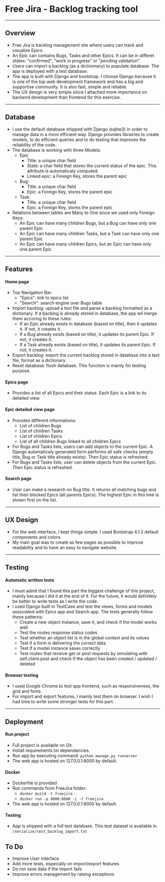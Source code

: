 # Free Jira - Backlog tracking tool

---

## Overview
 - Free Jira is backlog management site where users can track and visualize Epics.
 - An Epic can contains Bugs, Tasks and other Epics. It can be in differet states: "confirmed", "work in progress" or "pending validation".
 - Users can import a backlog (as a dictionnary) to populate database. The app is deployed with a test database.
 - The app is built with Django and bootstrap. I choose Django because it is one of the top web development framework and has a big and supportive community. It is also fast, simple and reliable.
 - The UX design is very simple since I attached more importance on backend development than frontend for this exercise.
 
 ---

## Database
 - I use the default database shipped with Django (sqlite3) in order to manage data in a more efficient way. Django provides librairies to create models, to do efficient queries and to do testing that improves the reliability of the code.
 - The database is working with three Models:
	- Epic
		- Title: a unique char field
		- State: a char field that stores the current status of the epic. This attribute is automaticaly computed. 
		- Linked epic: a Foreign Key, stores the parent epic
	- Bug:
		- Title: a unique char field
		- Epic: a Foreign Key, stores the parent epic
	- Task:
		- Title: a unique char field
		- Epic: a Foreign Key, stores the parent epic
 - Relations between tables are Many to One since we used only Foreign Keys:
	- An Epic can have many children Bugs, but a Bug can have only one parent Epic
	- An Epic can have many children Tasks, but a Task can have only one parent Epic
	- An Epic can have many children Epics, but an Epic can have only one parent Epic

 ---

## Features

#### Home page
 - Top Navigation Bar:
	- "Epics": link to epics list
	- "Search": search engine over Bugs table
 - Import backlog: upload a text file and parse a backlog formatted as a dictionary. If a backlog is already stored in database, the app wil merge them accoring to these rules:
	- If an Epic already exists in database (based on title), then it updates it. If not, it creates it.
	- If a Bug already exists (based on title), it updates its parent Epic. If not, it creates it.
	- If a Task already exists (based on title), it updates its parent Epic. If not, it creates it.
 - Export backlog: export the current backlog stored in database into a text file, format as a dictionary.
 - Reset database: flush database. This function is mainly for testing purpose.

#### Epics page
 - Provides a list of all Epics and their status. Each Epic is a link to its detailed view.

#### Epic detailed view page
 - Provides different informations:
	- List of children Bugs
	- List of children Tasks
	- List of children Epics
	- List of all children Bugs linked to all children Epics
 - For Bugs and Tasks lists, users can add objects to the current Epic. A Django automaticaly generated form performs all safe checks (empty title, Bug or Task title already exists). Then Epic status is refreshed.
 - For Bugs and Tasks lists, user can delete objects from the current Epic. Then Epic status is refreshed.

#### Search page
 - User can make a research on Bug title. It returns all matching bugs and list their blocked Epics (all parents Epics). The highest Epic in this tree is shown first on the list.

---

## UX Design
 - For the web interface, I kept things simple. I used Bootstrap 4.1.3 default components and colors.
 - My main goal was to create as few pages as possible to improve readability and to have an easy to navigate website.

---

## Testing

#### Automatic written tests
 - I must admit that I found this part the biggest challenge of this project, mainly because I did it at the end of it. For the future, it would definitely be better to write tests as I write the code.
 - I used Django built in TestCase and test the views, forms and models associated with Epics app and Search app. The tests generally follow these patterns:
	- Create a new object instance, save it, and check if the model works well
	- Test the routes response status codes
	- Test whether an object list is in the global context and its values
	- Test if a form is delivering the correct data
	- Test if a model instance saves correctly
	- Test routes that receive get or post requests by simulating with self.client.post and check if the object has been created / updated / deleted

#### Browser testing
 - I used Google Chrome to test app frontend, such as responsiveness, the grid and fonts.
 - For import and export features, I mainly test them on browser. I wish I had time to write some stronger tests for this part.

---

## Deployment

#### Run project
 - Full project is available on Git.
 - Install requirements.txt dependancies.
 - Run app by executing command: `python manage.py runserver`
 - The web app is hosted on 127.0.0.1:8000 by default.

#### Docker
 - Dockerfile is provided
 - Run commands from FreeJira folder:
	- `docker build -t freejira .`
	- `docker run -p 8000:8000 -i -t freejira`
 - The web app is hosted on 127.0.0.1:8000 by default.

#### Testing
 - App is shipped with a full test database. This test dataset is available in `/serialize/test_backlog_import.txt`

## To Do
 - Improve User Interface
 - Add more tests, especially on import/export features
 - Do not save data if the import fails
 - Improve errors management by raising exceptions




